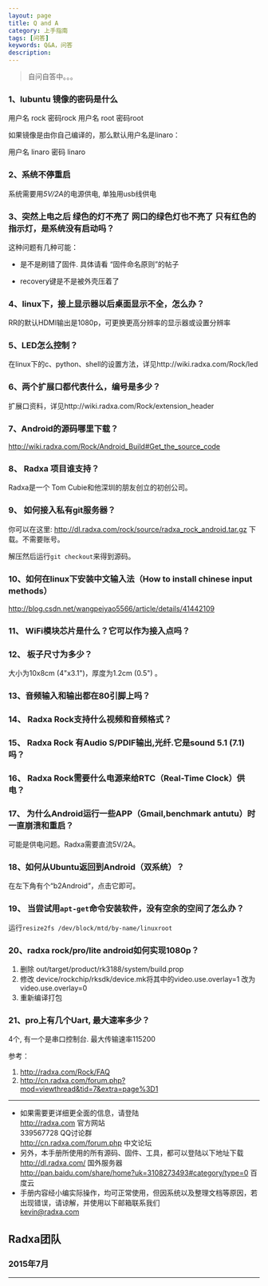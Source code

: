 ```yaml
---
layout: page
title: Q and A 
category: 上手指南
tags: [问答]
keywords: Q&A，问答
description: 
---
```


>自问自答中。。。


### 1、lubuntu 镜像的密码是什么

用户名 rock 密码rock 
用户名 root    密码root

如果镜像是由你自己编译的，那么默认用户名是linaro：

用户名 linaro 密码 linaro
     
### 2、系统不停重启

系统需要用*5V/2A*的电源供电,  单独用usb线供电

### 3、突然上电之后 绿色的灯不亮了 网口的绿色灯也不亮了 只有红色的指示灯，是系统没有启动吗？

这种问题有几种可能：

- 是不是刷错了固件. 具体请看 “固件命名原则”的帖子

- recovery键是不是被外壳压着了

### 4、linux下，接上显示器以后桌面显示不全，怎么办？

RR的默认HDMI输出是1080p，可更换更高分辨率的显示器或设置分辨率

### 5、LED怎么控制？

在linux下的c、python、shell的设置方法，详见http://wiki.radxa.com/Rock/led

### 6、两个扩展口都代表什么，编号是多少？

 扩展口资料，详见http://wiki.radxa.com/Rock/extension_header 
 
### 7、Android的源码哪里下载？

http://wiki.radxa.com/Rock/Android_Build#Get_the_source_code 

### 8、 Radxa 项目谁支持？

Radxa是一个 Tom Cubie和他深圳的朋友创立的初创公司。

### 9、 如何接入私有git服务器？

你可以在这里: http://dl.radxa.com/rock/source/radxa_rock_android.tar.gz 下载。不需要账号。

解压然后运行`git checkout`来得到源码。

### 10、如何在linux下安装中文输入法（How to install chinese input methods）

http://blog.csdn.net/wangpeiyao5566/article/details/41442109

### 11、 WiFi模块芯片是什么？它可以作为接入点吗？

### 12、 板子尺寸为多少？

大小为10x8cm (4"x3.1")，厚度为1.2cm (0.5") 。

### 13、音频输入和输出都在80引脚上吗？

### 14、 Radxa Rock支持什么视频和音频格式？

### 15、 Radxa Rock 有Audio S/PDIF输出,光纤.它是sound 5.1 (7.1)吗？

### 16、 Radxa Rock需要什么电源来给RTC（Real-Time Clock）供电？ 

### 17、 为什么Android运行一些APP（Gmail,benchmark antutu）时一直崩溃和重启？

可能是供电问题。Radxa需要直流5V/2A。

### 18、如何从Ubuntu返回到Android（双系统）？

在左下角有个“b2Android”，点击它即可。

### 19、 当尝试用`apt-get`命令安装软件，没有空余的空间了怎么办？

运行`resize2fs /dev/block/mtd/by-name/linuxroot`

### 20、radxa rock/pro/lite android如何实现1080p？

1. 删除 out/target/product/rk3188/system/build.prop
2. 修改 device/rockchip/rksdk/device.mk将其中的video.use.overlay=1  改为 video.use.overlay=0
3. 重新编译打包

### 21、pro上有几个Uart, 最大速率多少？

4个, 有一个是串口控制台.  最大传输速率115200 


参考：

1. http://radxa.com/Rock/FAQ
2. http://cn.radxa.com/forum.php?mod=viewthread&tid=7&extra=page%3D1  




--------------------------------------------------------------------
* 如果需要更详细更全面的信息，请登陆  
	http://radxa.com  						官方网站  
	339567728         						QQ讨论群  
	http://cn.radxa.com/forum.php					中文论坛  
* 另外，本手册所使用的所有源码、固件、工具，都可以登陆以下地址下载  
	http://dl.radxa.com/                             	      国外服务器  
	http://pan.baidu.com/share/home?uk=3108273493#category/type=0	 百度云  
* 手册内容经小编实际操作，均可正常使用，但因系统以及整理文档等原因，若出现错误，请谅解，并使用以下邮箱联系我们  
	kevin@radxa.com  

## Radxa团队  

### 2015年7月  
--------------------------------------------------------------------



 
